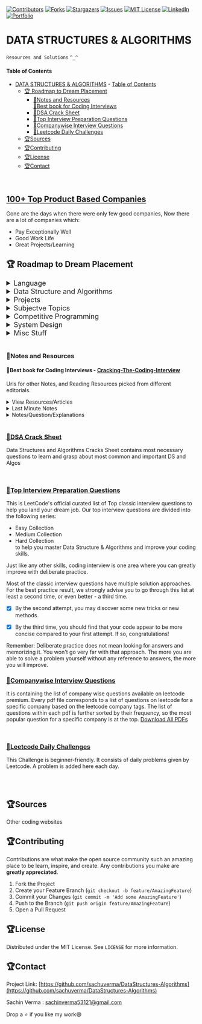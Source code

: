 [![Contributors][contributors-sachu]][contributors-url]
[![Forks][forks-sachu]][forks-url]
[![Stargazers][stars-sachu]][stars-url]
[![Issues][issues-sachu]][issues-url]
[![MIT License][license-sachu]][license-url]
[![LinkedIn][linkedin-sachu]][linkedin-url]
[![Portfolio][portfolio-sachu]][portfolio-url]

# DATA STRUCTURES & ALGORITHMS

`Resources and Solutions` `^_^`

#### Table of Contents

- [DATA STRUCTURES & ALGORITHMS](#data-structures--algorithms) - [Table of Contents](#table-of-contents)
  - [🏆 Roadmap to Dream Placement](#-roadmap-to-dream-placement)
    - [🔰Notes and Resources](#notes-and-resources)  
      [🔖Best book for Coding Interviews](#best-book-for-coding-interviews)
    - [🔰DSA Crack Sheet](#dsa-crack-sheet)
    - [🔰Top Interview Preparation Questions](#top-interview-preparation-questions)
    - [🔰Companywise Interview Questions](#companywise-interview-questions)
    - [🔰Leetcode Daily Challenges](#leetcode-daily-challenges)
  - [🏆Sources](#sources)
  - [🏆Contributing](#contributing)
  - [🏆License](#license)
  - [🏆Contact](#contact)

<br />

## [100+ Top Product Based Companies](https://drive.google.com/file/d/15rjcHqjDN7gPU5e6nxb_9NdApRf4TW1I/view?usp=sharing)

Gone are the days when there were only few good companies, Now there are a lot of companies which:

- Pay Exceptionally Well
- Good Work Life
- Great Projects/Learning

## 🏆 Roadmap to Dream Placement

<details>
  <summary style="font-size:1.15rem;">Language</summary>
  
  - Intent
    * Familiarity with Syntax
    * Familiarity with all keywords & Basic Concepts
    * main focus is on, that are you comfortable in writing code with your preferred language
  - Choices
     * C++
       * Refrences:    
         1️⃣ [cpprefrences](https://en.cppreference.com/w/cpp)   
         2️⃣ [tutorialspoint](https://www.tutorialspoint.com/cplusplus/index.htm)   
         3️⃣ [cplusplus](http://www.cplusplus.com/reference/)     
       * Time Required:    
         1️⃣ 1-2 weeks   
         2️⃣ 1-2 hrs/day   
     * Java
       * Refrences:   
         1️⃣ [Tutorialpoint](https://www.tutorialspoint.com/java/index.htm)   
         2️⃣ [GFG](https://www.geeksforgeeks.org/java/)   
       * Time Required: same as above    
     * Python
       * Refrences:    
         1️⃣ [Tutorialspoint](https://www.tutorialspoint.com/python/index.htm)   
         2️⃣ [w3schools](https://www.w3schools.com/python/)   
       * Time Required: same as above
       * **Important Callout:** Some companies don't allow python as a coice in their online coding test, so prepare accordingly
</details>

<details>
  <summary style="font-size:1.15rem;">Data Structure and Algorithms</summary>

- Without this, No Software Engineering Interview, in a tech giant can be cracked
  - Follow the DSA Crack Sheet List given below
  - Time Required:  
    1️⃣ 2-3 months  
    2️⃣ 6-8 questions/day  
    3️⃣ 3-6 hrs/day

</details>

<details>
  <summary style="font-size:1.15rem;">Projects</summary>
  
  * You need some projects to showcase your skills to your interviewer
    * Choices:   
      1️⃣ Mobile Development   
      2️⃣ Web Development    
      3️⃣ Machine Leraning    
      4️⃣ Some other stuff (like, Blockchain, IOT, etc)   
    * Time Required: 3 months (doing on weekends 6-8 hours)

</details>

<details>
  <summary style="font-size:1.15rem;">Subjectve Topics</summary>
  
  * Do a Subsequent reading, revision any day you get time    
    1️⃣ Operating System   
    2️⃣ OOPS, Object Oriented Skills   
    3️⃣ DBMS, Databse Management    
    4️⃣ Computer Networking    
  
</details>

<details>
  <summary style="font-size:1.15rem;">Competitive Programming</summary>

- CP needs time, it's not somthing thant you can master in 2 months, We will get comfortable with online platorms and get a taste of competitive programming
- Leetcode questions nearly 150-200 questions
  - Category:  
    1️⃣ Easy: 30%  
    2️⃣ Medium: 50%  
    3️⃣ Hard: 20%
- If time allows then go for Codeforces div2 Level A,B and C question
- Time Required:  
  1️⃣ 150-200 Questions  
  2️⃣ 2 months  
  3️⃣ 3-4 Ques/day

</details>

<details>
  <summary style="font-size:1.15rem;">System Design</summary>

- Tech Level:  
  1️⃣ System's overview like we will use this queue with DynamoDB and a acheduler with justification of why we are using this DB, SQS, SNS, multithreading, etc.  
  2️⃣ for SDE-1 equivalent positions, this level is somewhat rare
- Normal Understanding:  
  1️⃣ knowledge of dividing system & creating a rough DFD of system  
  2️⃣ knowledge of DB Schema creation  
  3️⃣ able to create problem-solving logic or not  
  4️⃣ Time Required: Just need some reading of artiles/notes, can be pursued parallely
- Great Resources:  
 1️⃣ [Grokking](https://github.com/lei-hsia/grokking-system-design/blob/master/README.md)  
 2️⃣ [Primer](https://github.com/donnemartin/system-design-primer/blob/master/README.md)
</details>

<details>
  <summary style="font-size:1.15rem;">Misc Stuff</summary>

- [Aptitude/Reasoning](https://www.geeksforgeeks.org/quiz-corner-gq/)  
  1️⃣ Do some mock tests to gain confidence
- Basic Programming MCQ  
  1️⃣ [C/C++/Java/Python fundamentals](https://www.geeksforgeeks.org/quiz-corner-gq/)  
  2️⃣ Print output type questions  
  3️⃣ Time/space complexity Questions  
  4️⃣ [SQL Queries](https://www.geeksforgeeks.org/dbms-gq/sql-gq/)
- [Puzzles](https://www.geeksforgeeks.org/puzzles/)
- [Always go through 50-60 interview experiences before interview](https://www.geeksforgeeks.org/company-interview-corner/)
</details>

<br />

### 🔰Notes and Resources

#### 🔖Best book for Coding Interviews - [Cracking-The-Coding-Interview](https://mega.nz/folder/KhpUBLLR#cKmpMsctk9hV_p0hUaZG_Q)

Urls for other Notes, and Reading Resources picked from different editorials.

<details>
  <summary>View Resources/Articles</summary>

- [📘 30 Days SDE Sheet](https://docs.google.com/document/d/1SM92efk8oDl8nyVw8NHPnbGexTS9W-1gmTEYfEurLWQ/edit)
- [📘 CPP Data Structures, Algorithms, and STL Sheet](./Resources/Articles/CPP-STL.md)
- [📘 CPP Syntax Cheet Sheet](./Resources/Articles/CPP-SYNTAX.md)
</details>

<details>
  <summary>Last Minute Notes</summary>

- [📙 Last Minute Notes – Operating Systems](https://www.geeksforgeeks.org/last-minute-notes-operating-systems/)
- [📙 Last Minute Notes – Computer Networks](https://www.geeksforgeeks.org/last-minute-notes-computer-network/)
- [📙 Last Minute Notes – DBMS](https://www.geeksforgeeks.org/last-minute-notes-dbms/)
- [📙 Last Minute Notes – Algorithms](https://www.geeksforgeeks.org/lmns-algorithms-gq/)
- [📙 Last Minute Notes – Data Structure](https://www.geeksforgeeks.org/lmns-gq/lmns-data-structure-gq/)
</details>

<details>
  <summary>Notes/Question/Explanations</summary>
  
- [📒 Dynamic Programming and Bit Masking](./Resources/Notes/Dynamic%20Programming%20and%20Bit%20Masking.md)
- [📒 Disjoint Set Union (Union Find)](./Resources/Notes/Disjoint%20Set%20Union.md)
- [📒 Ternary Search](./Resources/Notes/Ternary%20Search.md)
- [📒 Binary Search for Beginners (leetcode)](https://leetcode.com/discuss/general-discussion/691825/Binary-Search-for-Beginners-Problems-or-Patterns-or-Sample-solutions)
- [📕 Dynamic Programming (questions)](./Resources/Questions/Dynamic-Programming.md)
- [📕 Union Find (questions)](./Resources/Questions/Union-Find.md)
- [📕 Ternary Search (questions)](./Resources/Questions/Ternary-Search.md)
</details>

<br />

### [🔰DSA Crack Sheet](./DSA%20Crack%20Sheet)

Data Structures and Algorithms Cracks Sheet contains most necessary questions to learn and grasp about most common and important DS and Algos

  <!-- ### [Questions List](./DSA%20Crack%20Sheet) -->

<br />

### [🔰Top Interview Preparation Questions](./Leetcode%20Top%20Interview%20Questions)

This is LeetCode's official curated list of Top classic interview questions to help you land your dream job. Our top interview questions are divided into the following series:

- Easy Collection
- Medium Collection
- Hard Collection  
  to help you master Data Structure & Algorithms and improve your coding skills.

Just like any other skills, coding interview is one area where you can greatly improve with deliberate practice.

Most of the classic interview questions have multiple solution approaches. For the best practice result, we strongly advise you to go through this list at least a second time, or even better - a third time.

- [x] By the second attempt, you may discover some new tricks or new methods.

- [x] By the third time, you should find that your code appear to be more concise compared to your first attempt. If so, congratulations!

Remember: Deliberate practice does not mean looking for answers and memorizing it. You won't go very far with that approach. The more you are able to solve a problem yourself without any reference to answers, the more you will improve.
<br />

### [🔰Companywise Interview Questions](./Companywise%20Questions)

It is containing the list of company wise questions available on leetcode premium.
Every pdf file corresponds to a list of questions on leetcode for a specific company based on the leetcode company tags. The list of questions within each pdf is further sorted by their frequency, so the most popular question for a specific company is at the top.
[Download All PDFs](https://mega.nz/folder/HkoglB7C#o2K_WMwTKFgdk_powwR9-g)

<!-- ### [Question List](./Companywise%20Questions)   -->

<br />

### [🔰Leetcode Daily Challenges](./Leetcode%20Daily%20Challenge)

This Challenge is beginner-friendly. It consists of daily problems given by Leetcode.
A problem is added here each day.

<br />
<br />

## 🏆Sources

Other coding websites

<!-- CONTRIBUTING -->

## 🏆Contributing

Contributions are what make the open source community such an amazing place to be learn, inspire, and create. Any contributions you make are **greatly appreciated**.

1. Fork the Project
2. Create your Feature Branch (`git checkout -b feature/AmazingFeature`)
3. Commit your Changes (`git commit -m 'Add some AmazingFeature'`)
4. Push to the Branch (`git push origin feature/AmazingFeature`)
5. Open a Pull Request

<!-- LICENSE -->

## 🏆License

Distributed under the MIT License. See `LICENSE` for more information.

<!-- CONTACT -->

## 🏆Contact

Project Link: [https://github.com/sachuverma/DataStructures-Algorithms](https://github.com/sachuverma/DataStructures-Algorithms)

Sachin Verma : [sachinverma53121@gmail.com](sachinverma53121.gmail.com)

Drop a ⭐ if you like my work😄

<!-- MARKDOWN LINKS & IMAGES -->

[contributors-sachu]: https://img.shields.io/github/contributors/sachuverma/DataStructures-Algorithms.svg?style=flat-square
[contributors-url]: https://github.com/sachuverma/DataStructures-Algorithms/graphs/contributors
[forks-sachu]: https://img.shields.io/github/forks/sachuverma/DataStructures-Algorithms.svg?style=flat-square
[forks-url]: https://github.com/sachuverma/DataStructures-Algorithms/network/members
[stars-sachu]: https://img.shields.io/github/stars/sachuverma/DataStructures-Algorithms.svg?style=flat-square
[stars-url]: https://github.com/sachuverma/DataStructures-Algorithms/stargazers
[issues-sachu]: https://img.shields.io/github/issues/sachuverma/DataStructures-Algorithms.svg?style=flat-square
[issues-url]: https://github.com/sachuverma/DataStructures-Algorithms/issues
[license-sachu]: https://img.shields.io/github/license/sachuverma/DataStructures-Algorithms.svg?style=flat-square
[license-url]: https://github.com/sachuverma/DataStructures-Algorithms/blob/master/LICENSE
[linkedin-sachu]: https://img.shields.io/badge/LinkedIn--yellow?style=flat-square&logo=linkedin
[linkedin-url]: https://www.linkedin.com/in/sachuverma/
[portfolio-sachu]: https://img.shields.io/badge/Portfolio--red?style=flat-square&logo=clickup
[portfolio-url]: https://sachin-verma.netlify.app/
